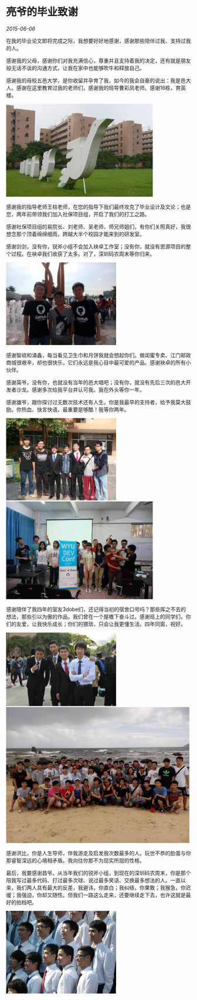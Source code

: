 # 亮爷的毕业致谢

*2015-06-06*

在我的毕业论文即将完成之际，我想要好好地感谢，感谢那些陪伴过我、支持过我的人。

感谢我的父母，感谢你们对我充满信心，尊重并且支持着我的决定，还有就是朋友般无话不谈的沟通方式，让我在家中也能够吹牛和释放自己。

感谢我的母校五邑大学，是你收留并孕育了我，如今的我会自豪的说出：我是邑大人。感谢在这里教育过我的老师们，感谢我的班导曹彩凤老师。感谢16栋，育英楼。

<img width="400" src="campus.jpg">

感谢我的指导老师王柱老师，在您的指导下我们最终攻克了毕业设计及文论；也是您，两年前带领我们加入社保项目组，开启了我们的打工之路。

感谢社保项目组的易院长、刘老师、吴老师、师兄师姐们，有你们关照真好，我很想念那个顶着绵绵细雨，跨越大半个校园才能来到的研发室。

感谢剑剑，没有你，锐斧小组不会加入袂卓工作室；没有你，就没有思源项目的整个过程。在袂卓我们收获了太多。对了，深圳码农周末等你归来。

<img width="300" src="../../2014/08/IMG_20140824_150017.jpg">

感谢智峣和涌鑫，每当看见卫生巾和月饼我就会想起你们。做闺蜜专卖、江门邮政商城很艰辛，却也很快乐，它们永远是我心目中最可爱的产品。感谢袂卓的所有小伙伴。

感谢英爷，没有你，也就没有当年的邑大唱吧；没有你，就没有先后三次的邑大开发者沙龙。感谢多次给我平台并认可我。我在外头等你一年。

感谢雄爷，跟你探讨过无数次技术还有人生。你是我最早的支持者，给予我莫大鼓励。你热血、快言快语，最重要是够酷！我等你两年。

<img width="300" src="2014-11-24 141334.jpg">

<img width="400" src="../../2014/05/DSC07978.JPG">

感谢陪伴了我四年的室友3dobe们，还记得当初的宿舍口号吗？那些挥之不去的想法，那些引以为傲的作品。我们曾在一个屋檐下奋斗过。感谢班上的同学们，你们的友爱，让我快乐成长；你们的猥琐，只会让我更懂生活。四年同窗，祝好。

<img width="300" src="iPad_Photo_20141123095701SJ1K.JPG">

<img width="500" src="iPad_Photo_201506060404147EL8.JPG">

感谢洪比，你是人生导师，伴我游走及启发我次数最多的人。玩世不恭的脸蛋与你那睿智深远的心境相矛盾。我向往你那不为现实所屈的性格。

最后，我要感谢昌爷。从当年我们的锐斧小组，到现在的深圳码农周末，你是那个陪我写过最多代码、打过最多次球、说过最多笑话、交换最多想法的人。一直以来，我们两人具有最大的反差，我避讳，你直白；我纠结，你果敢；我猴急，你迟缓；我强迫，你却又随性。但我们一路这么走来，还要继续走下去，也许这就是最好的拍档吧。

<img width="300" src="800-600.46d7d7c6174f9db0faa20f13ac4013c95b29c778_stxt_63_stxt1_t.d0c6ba.jpg">

